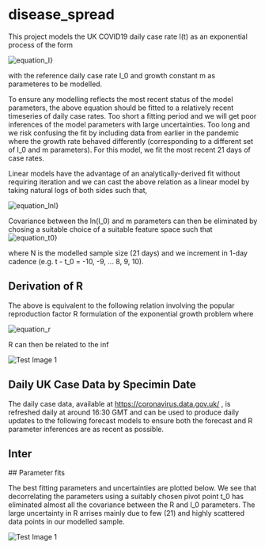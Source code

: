 # disease_spread


This project models the UK COVID19 daily case rate I(t) as an exponential process of the form

<img src="https://latex.codecogs.com/svg.latex?\Large&space;I(t)=I_0e^{m(t-t_0)}" title="equation_I}" />

with the reference daily case rate I_0 and growth constant m as parameteres to be modelled.

To ensure any modelling reflects the most recent status of the model parameters, the above equation should be fitted to a relatively recent timeseries of daily case rates. Too short a fitting period and we will get poor inferences of the model parameters with large uncertainties. Too long and we risk confusing the fit by including data from earlier in the pandemic where the growth rate behaved differently (corresponding to a different set of I_0 and m parameters). For this model, we fit the most recent 21 days of case rates.

Linear models have the advantage of an analytically-derived fit without requiring iteration and we can cast the above relation as a linear model by taking natural logs of both sides such that, 

<img src="https://latex.codecogs.com/svg.latex?\Large&space;ln(I)=ln(I_0) + m(t-t_0)" title="equation_lnI}" />

Covariance between the ln(I_0) and m parameters can then be eliminated by chosing a suitable choice of a suitable feature space such that
<img src="https://latex.codecogs.com/svg.latex?\Large&space;t-t_0 = -N/2 ... N/2" title="equation_t0}" />

where N is the modelled sample size (21 days) and we increment in 1-day cadence (e.g. t - t_0 = -10, -9, ... 8, 9, 10).



## Derivation of R

The above is equivalent to the following relation involving the popular reproduction factor R formulation of the exponential growth problem where

<img src="https://latex.codecogs.com/svg.latex?\Large&space;I(t)=I_0R^{t/\tau}" title="equation_r" />

R can then be related to the inf


![Test Image 1](https://github.com/dstarkey23/disease_spread/blob/master/results/recent/forecast.png)


## Daily UK Case Data by Specimin Date
The daily case data, available at https://coronavirus.data.gov.uk/ , is refreshed daily at around 16:30 GMT and can be used to produce daily updates to the following forecast models to ensure both the forecast and R parameter inferences are as recent as possible.


## Inter





## Parameter fits

The best fitting parameters and uncertainties are plotted below. We see that decorrelating the parameters using a suitably chosen  pivot point t_0 has eliminated almost all the covariance between the R and I_0 parameters. The large uncertainty in R arrises mainly due to few (21) and highly scattered data points in our modelled sample.

![Test Image 1](https://github.com/dstarkey23/disease_spread/blob/master/results/recent/correlation.png)

